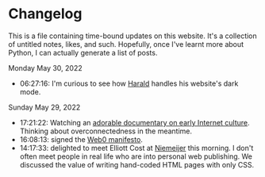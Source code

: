 # Changelog
This is a file containing time-bound updates on this website. It's a collection of untitled notes, likes, and such. Hopefully, once I've learnt more about Python, I can actually generate a list of posts.

Monday May 30, 2022
- 06:27:16: I'm curious to see how [Harald](https://volse.net/~haraldei/) handles his website's dark mode. 

Sunday May 29, 2022
- 17:21:22: Watching an [adorable documentary on early Internet culture](https://youtu.be/PuAbCgGpeog). Thinking about overconnectedness in the meantime. 
-  16:08:13: signed the [Web0 manifesto](https://web0.small-web.org/#zinzy-waleson).
- 14:17:33: delighted to meet Elliott Cost at [Niemeijer](/niemeijer) this morning. I don't often meet people in real life who are into personal web publishing. We discussed the value of writing hand-coded HTML pages with only CSS.